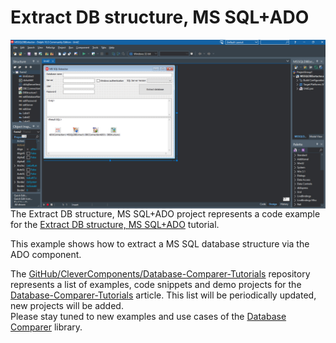 # Extract DB structure, MS SQL+ADO

<img align="left" src="MSSQLExtract.jpg"/>

The Extract DB structure, MS SQL+ADO project represents a code example for the [Extract DB structure, MS SQL+ADO](https://www.clevercomponents.com/portal/kb/a147/extract-db-structure-ms-sqlado.aspx) tutorial.   

This example shows how to extract a MS SQL database structure via the ADO component.

The [GitHub/CleverComponents/Database-Comparer-Tutorials](https://github.com/CleverComponents/Database-Comparer-Tutorials) repository represents a list of examples, code snippets and demo projects for the [Database-Comparer-Tutorials](https://www.clevercomponents.com/portal/kb/c12/tutorials.aspx) article. This list will be periodically updated, new projects will be added.   
Please stay tuned to new examples and use cases of the [Database Comparer](https://www.clevercomponents.com/products/dbc.asp) library.
